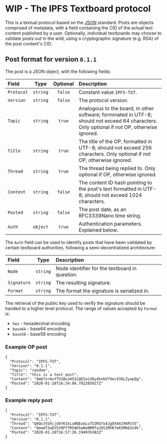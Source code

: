 # WIP - The IPFS Textboard protocol

This is a textual protocol based on the [JSON](https://www.json.org/) standard.
Posts are objects comprised of metadata, with a field containing the CID of the
actual text content published by a user. Optionally, individual textboards may
choose to validate posts out in the wild, using a cryptographic signature (e.g. RSA)
of the post content's CID.

## Post format for version `0.1.1`

The post is a JSON object, with the following fields:

| Field | Type | Optional | Description |
| :--- | :---: | :---: | :--- |
| `Protocol` | `string` | `false` | Constant value `IPFS-TXT`. |
| `Version` | `string` | `false` | The protocol version. |
| `Topic` | `string` | `true` | Analogous to the board, in other software; formmated in UTF-8; should not exceed 64 characters. Only optional if not OP, otherwise ignored. |
| `Title` | `string` | `true` | The title of the OP, formatted in UTF-8; should not exceed 256 characters. Only optional if not OP, otherwise ignored. |
| `Thread` | `string` | `true` | The thread being replied to. Only optional if OP, otherwise ignored. |
| `Content` | `string` | `false` | The content ID hash pointing to the post's text formatted in UTF-8; should not exceed 1024 characters. |
| `Posted` | `string` | `false` | The post date, as an RFC3339Nano time string. |
| `Auth` | `object` | `true` | Authentication parameters. Explained below. |

The `Auth` field can be used to identify posts that have been validated by
certain textboard authorities, following a semi-decentralized architecture:

| Field | Type | Description |
| :--- | :---: | :--- |
| `Node` | `string` | Node identifier for the textboard in question. |
| `Signature` | `string` | The resulting signature. |
| `Format` | `string` | The format the signature is serialized in. |

The retrieval of the public key used to verify the signature should be handed to a higher
level protocol. The range of values accepted by `Format` is:

* `hex` - hexadecimal encoding
* `base64` - base64 encoding
* `base58` - base58 encoding

### Example OP post

    {
      "Protocol": "IPFS-TXT",
      "Version": "0.1.1",
      "Topic": "random",
      "Title": "this is a test post",
      "Content": "Qmb7zrAvYTU1BuJmS3iQE5aiVDy4hnbU79ecX38LZyapQg",
      "Posted": "2020-01-28T16:34:06.782205017Z"
    }

### Example reply post

    {
      "Protocol": "IPFS-TXT",
      "Version": "0.1.1",
      "Thread": "QmQx3tUXcjd4YK3xLuWQEaoLu753RU7o4JgDYA4JXKRtSS",
      "Content": "QmamT2wEV539P7fR5AHSwNoNRMfaJ8S1MhK7eK5M66Zx9k",
      "Posted": "2020-01-28T16:57:26.194976382Z"
    }

